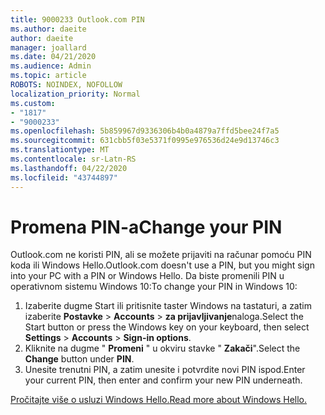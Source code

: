 ```yaml
---
title: 9000233 Outlook.com PIN
ms.author: daeite
author: daeite
manager: joallard
ms.date: 04/21/2020
ms.audience: Admin
ms.topic: article
ROBOTS: NOINDEX, NOFOLLOW
localization_priority: Normal
ms.custom:
- "1817"
- "9000233"
ms.openlocfilehash: 5b859967d9336306b4b0a4879a7ffd5bee24f7a5
ms.sourcegitcommit: 631cbb5f03e5371f0995e976536d24e9d13746c3
ms.translationtype: MT
ms.contentlocale: sr-Latn-RS
ms.lasthandoff: 04/22/2020
ms.locfileid: "43744897"
---
```

# <a name="change-your-pin"></a><span data-ttu-id="8d7db-102">Promena PIN-a</span><span class="sxs-lookup"><span data-stu-id="8d7db-102">Change your PIN</span></span>

<span data-ttu-id="8d7db-103">Outlook.com ne koristi PIN, ali se možete prijaviti na računar pomoću PIN koda ili Windows Hello.</span><span class="sxs-lookup"><span data-stu-id="8d7db-103">Outlook.com doesn't use a PIN, but you might sign into your PC with a PIN or Windows Hello.</span></span> <span data-ttu-id="8d7db-104">Da biste promenili PIN u operativnom sistemu Windows 10:</span><span class="sxs-lookup"><span data-stu-id="8d7db-104">To change your PIN in Windows 10:</span></span>

1. <span data-ttu-id="8d7db-105">Izaberite dugme Start ili pritisnite taster Windows na tastaturi, a zatim izaberite **Postavke** > **Accounts** > **za prijavljivanje**naloga.</span><span class="sxs-lookup"><span data-stu-id="8d7db-105">Select the Start button or press the Windows key on your keyboard, then select **Settings** > **Accounts** > **Sign-in options**.</span></span>
2. <span data-ttu-id="8d7db-106">Kliknite na dugme " **Promeni** " u okviru stavke " **Zakači**".</span><span class="sxs-lookup"><span data-stu-id="8d7db-106">Select the **Change** button under **PIN**.</span></span>
3. <span data-ttu-id="8d7db-107">Unesite trenutni PIN, a zatim unesite i potvrdite novi PIN ispod.</span><span class="sxs-lookup"><span data-stu-id="8d7db-107">Enter your current PIN, then enter and confirm your new PIN underneath.</span></span>

[<span data-ttu-id="8d7db-108">Pročitajte više o usluzi Windows Hello.</span><span class="sxs-lookup"><span data-stu-id="8d7db-108">Read more about Windows Hello.</span></span>](https://support.microsoft.com/help/17215/)